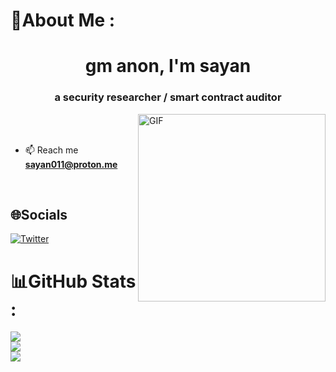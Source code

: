 # 💫About Me :



<h1 align="center">gm anon, I'm sayan</h1>
<h3 align="center">a security researcher / smart contract auditor</h3>

<img align="right" alt="GIF" src="https://media.tenor.com/0ygiqFaX-ssAAAAM/bongo-cat-typing.gif" width="300px" height="300"  />

<br>
<br> 



- 📫 Reach me **sayan011@proton.me**


<br/>  


## 🌐Socials
[![Twitter](https://img.shields.io/badge/Twitter-%231DA1F2.svg?logo=Twitter&logoColor=white)](https://twitter.com/sayan_011) 



# 📊GitHub Stats :
![](https://github-readme-stats.vercel.app/api?username=sayan011&theme=radical&hide_border=false&include_all_commits=false&count_private=false)<br/>
![](https://github-readme-streak-stats.herokuapp.com/?user=sayan011&theme=radical&hide_border=false)<br/>
![](https://github-readme-stats.vercel.app/api/top-langs/?username=sayan011&theme=radical&hide_border=false&include_all_commits=false&count_private=false&layout=compact)






